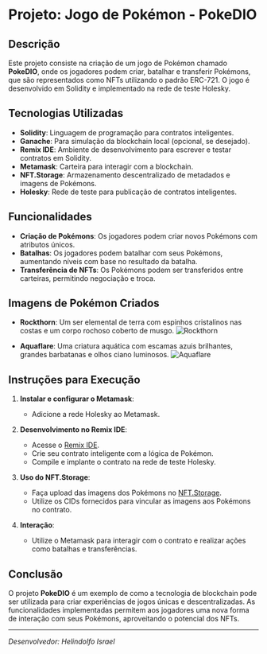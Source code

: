 # Projeto: Jogo de Pokémon - PokeDIO

## Descrição

Este projeto consiste na criação de um jogo de Pokémon chamado **PokeDIO**, onde os jogadores podem criar, batalhar e transferir Pokémons, que são representados como NFTs utilizando o padrão ERC-721. O jogo é desenvolvido em Solidity e implementado na rede de teste Holesky.

## Tecnologias Utilizadas

- **Solidity**: Linguagem de programação para contratos inteligentes.
- **Ganache**: Para simulação da blockchain local (opcional, se desejado).
- **Remix IDE**: Ambiente de desenvolvimento para escrever e testar contratos em Solidity.
- **Metamask**: Carteira para interagir com a blockchain.
- **NFT.Storage**: Armazenamento descentralizado de metadados e imagens de Pokémons.
- **Holesky**: Rede de teste para publicação de contratos inteligentes.

## Funcionalidades

- **Criação de Pokémons**: Os jogadores podem criar novos Pokémons com atributos únicos.
- **Batalhas**: Os jogadores podem batalhar com seus Pokémons, aumentando níveis com base no resultado da batalha.
- **Transferência de NFTs**: Os Pokémons podem ser transferidos entre carteiras, permitindo negociação e troca.

## Imagens de Pokémon Criados

- **Rockthorn**: Um ser elemental de terra com espinhos cristalinos nas costas e um corpo rochoso coberto de musgo.
![Rockthorn](A_unique_cartoon_creature_with_sharp,_crystalline_.png)

- **Aquaflare**: Uma criatura aquática com escamas azuis brilhantes, grandes barbatanas e olhos ciano luminosos.
![Aquaflare](A_unique_water-type_cartoon_creature_with_smooth,_.png)

## Instruções para Execução

1. **Instalar e configurar o Metamask**:
   - Adicione a rede Holesky ao Metamask.

2. **Desenvolvimento no Remix IDE**:
   - Acesse o [Remix IDE](https://remix.ethereum.org/).
   - Crie seu contrato inteligente com a lógica de Pokémon.
   - Compile e implante o contrato na rede de teste Holesky.

3. **Uso do NFT.Storage**:
   - Faça upload das imagens dos Pokémons no [NFT.Storage](https://nft.storage/).
   - Utilize os CIDs fornecidos para vincular as imagens aos Pokémons no contrato.

4. **Interação**:
   - Utilize o Metamask para interagir com o contrato e realizar ações como batalhas e transferências.

## Conclusão

O projeto **PokeDIO** é um exemplo de como a tecnologia de blockchain pode ser utilizada para criar experiências de jogos únicas e descentralizadas. As funcionalidades implementadas permitem aos jogadores uma nova forma de interação com seus Pokémons, aproveitando o potencial dos NFTs.

---

*Desenvolvedor: Helindolfo Israel*

